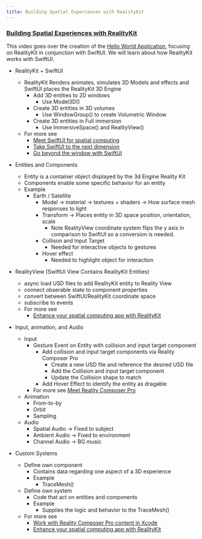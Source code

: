 ```yaml
---
title: Building Spatial Experiences with RealityKit
---
```


###  [Building Spatial Experiences with RealityKit](https://developer.apple.com/videos/play/wwdc2023/10080)

This video goes over the creation of the [Hello World Application](https://developer.apple.com/documentation/visionos/world), focusing on RealityKit in conjunction with SwiftUI. We will learn about how RealityKit works with SwiftUI.

- RealityKit + SwiftUI
    - RealityKit Renders animates, simulates 3D Models and effects and SwiftUI places the RealityKit 3D Engine 
        - Add 3D entities to 2D windows
            - Use Model3D()
        - Create 3D entities in 3D volumes
            - Use WindowGroup() to create Volumetric Window
        - Create 3D entities in Full immersion
            - Use ImmersiveSpace() and RealityView()
    - For more see 
        - [Meet SwiftUI for spatial computing](https://developer.apple.com/videos/play/wwdc2023/10109)
        - [Take SwiftUI to the next dimension](https://developer.apple.com/videos/play/wwdc2023/10113)
        - [Go beyond the window with SwiftUI](https://developer.apple.com/videos/play/wwdc2023/10111)

- Entities and Components
    - Entity is a container object displayed by the 3d Engine Reality Kit
    - Components enable some specific behavior for an entity
    - Example 
        - Earth / Satellite 
            - Model -> material ->  textures + shaders -> How surface mesh responses to light
            - Transform -> Places entity in 3D space position, orientation, scale
                - Note RealityView coordinate system flips the y axis in comparison to SwiftUI so a conversion is needed.
            - Collison and Input Target
                - Needed for interactive objects to gestures
            - Hover effect
                - Needed to highlight object for interaction
                
- RealityView (SwiftUI View Contains RealityKit Entities)
    - async load USD files to add RealityKit entity to Reality View
    - connect obserable state to component properties
    - convert between SwiftUI/RealityKit coordinate space
    - subscribe to events
    - For more see 
        - [Enhance your spatial computing app with RealityKit](https://developer.apple.com/videos/play/wwdc2023/10081)
            
- Input, animation, and Audio
    - Input
        - Gesture Event on Entity with collision and input target component 
            - Add collision and input target components via Reality Composer Pro
                - Create a new USD file and reference the desired USD file 
                - Add the Collision and input target component
                - Update the Collision shape to match 
            - Add Hover Effect to identify the entity as dragable
        - For more see [Meet Reality Composer Pro](https://developer.apple.com/videos/play/wwdc2023/10083)
    - Animation 
        - From-to-by
        - Orbit
        - Sampling
    - Audio
        - Spatial Audio -> Fixed to subject
        - Ambient Audio -> Fixed to environment
        - Channel Audio -> BG music
        
- Custom Systems
    - Define own component
        - Contains data regarding one aspect of a 3D experience
        - Example 
            - TraceMesh()
    - Define own system
        - Code that act on entities and components
        - Example
            - Supplies the logic and behavior to the TraceMesh()
    - For more see 
        - [Work with Reality Composer Pro content in Xcode](https://developer.apple.com/videos/play/wwdc2023/10273)
        - [Enhance your spatial computing app with RealityKit](https://developer.apple.com/videos/play/wwdc2023/10081)
